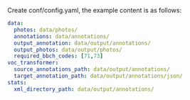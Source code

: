 Create conf/config.yaml, the example  content is as follows:

```yaml
data:
  photos: data/photos/
  annotations: data/annotations/
  output_annotation: data/output/annotations/
  output_photos: data/output/photos/
  required_bbch_codes: [71,73]
voc_transformer:
  source_annotations_path: data/output/annotations/
  target_annotation_path: data/output/annotations/json/
stats:
  xml_directory_path: data/output/annotations/
```